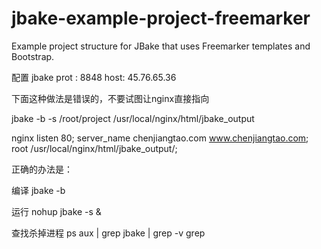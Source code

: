 jbake-example-project-freemarker
========================

Example project structure for JBake that uses Freemarker templates and Bootstrap.

配置
jbake prot :
8848
host:
45.76.65.36



下面这种做法是错误的，不要试图让nginx直接指向

jbake -b -s /root/project /usr/local/nginx/html/jbake_output

nginx
  listen 80;
  server_name chenjiangtao.com www.chenjiangtao.com;
  root /usr/local/nginx/html/jbake_output/;

正确的办法是：


编译
jbake -b

运行
nohup jbake -s &

查找杀掉进程
ps aux | grep jbake | grep -v grep


